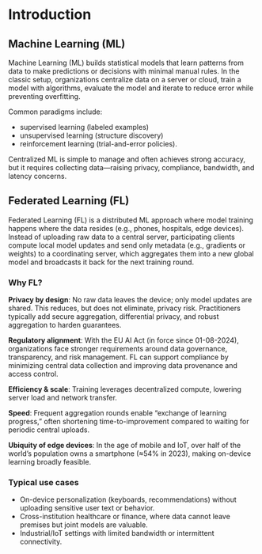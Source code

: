 # Introduction

## Machine Learning (ML)

Machine Learning (ML) builds statistical models that learn patterns from data to make predictions or decisions with minimal manual rules.
In the classic setup, organizations centralize data on a server or cloud, train a model with algorithms, evaluate the model and iterate to reduce error while preventing overfitting.

Common paradigms include:

- supervised learning (labeled examples)
- unsupervised learning (structure discovery)
- reinforcement learning (trial-and-error policies).

Centralized ML is simple to manage and often achieves strong accuracy, but it requires collecting data—raising privacy, compliance, bandwidth, and latency concerns.

## Federated Learning (FL)

Federated Learning (FL) is a distributed ML approach where model training happens where the data resides (e.g., phones, hospitals, edge devices).
Instead of uploading raw data to a central server, participating clients compute local model updates and send only metadata (e.g., gradients or weights) to a coordinating server, which aggregates them into a new global model and broadcasts it back for the next training round.

### Why FL?

**Privacy by design**: No raw data leaves the device; only model updates are shared. This reduces, but does not eliminate, privacy risk. Practitioners typically add secure aggregation, differential privacy, and robust aggregation to harden guarantees.

**Regulatory alignment**: With the EU AI Act (in force since 01-08-2024), organizations face stronger requirements around data governance, transparency, and risk management. FL can support compliance by minimizing central data collection and improving data provenance and access control.

**Efficiency & scale**: Training leverages decentralized compute, lowering server load and network transfer.

**Speed**: Frequent aggregation rounds enable “exchange of learning progress,” often shortening time-to-improvement compared to waiting for periodic central uploads.

**Ubiquity of edge devices**: In the age of mobile and IoT, over half of the world’s population owns a smartphone (≈54% in 2023), making on-device learning broadly feasible.

### Typical use cases

- On-device personalization (keyboards, recommendations) without uploading sensitive user text or behavior.
- Cross-institution healthcare or finance, where data cannot leave premises but joint models are valuable.
- Industrial/IoT settings with limited bandwidth or intermittent connectivity.
